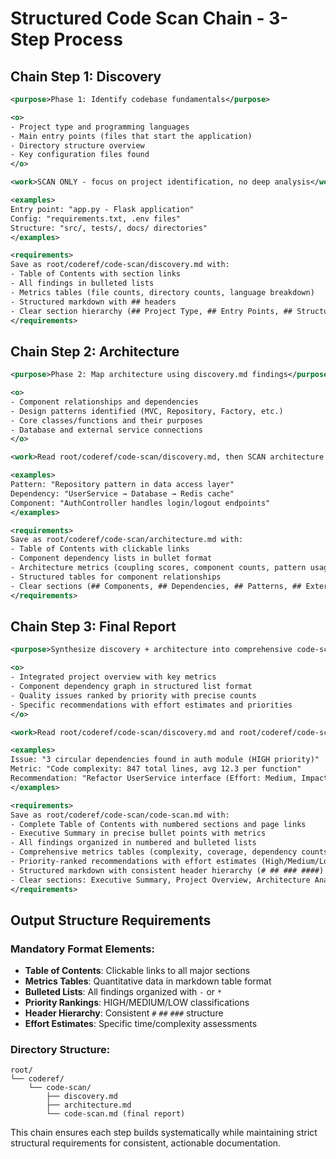 # Structured Code Scan Chain - 3-Step Process

## Chain Step 1: Discovery

```xml
<purpose>Phase 1: Identify codebase fundamentals</purpose>

<o>
- Project type and programming languages
- Main entry points (files that start the application)
- Directory structure overview
- Key configuration files found
</o>

<work>SCAN ONLY - focus on project identification, no deep analysis</work>

<examples>
Entry point: "app.py - Flask application"
Config: "requirements.txt, .env files"
Structure: "src/, tests/, docs/ directories"
</examples>

<requirements>
Save as root/coderef/code-scan/discovery.md with:
- Table of Contents with section links
- All findings in bulleted lists
- Metrics tables (file counts, directory counts, language breakdown)
- Structured markdown with ## headers
- Clear section hierarchy (## Project Type, ## Entry Points, ## Structure, ## Configuration)
</requirements>
```

## Chain Step 2: Architecture

```xml
<purpose>Phase 2: Map architecture using discovery.md findings</purpose>

<o>
- Component relationships and dependencies
- Design patterns identified (MVC, Repository, Factory, etc.)
- Core classes/functions and their purposes
- Database and external service connections
</o>

<work>Read root/coderef/code-scan/discovery.md, then SCAN architecture based on those findings</work>

<examples>
Pattern: "Repository pattern in data access layer"
Dependency: "UserService → Database → Redis cache"
Component: "AuthController handles login/logout endpoints"
</examples>

<requirements>
Save as root/coderef/code-scan/architecture.md with:
- Table of Contents with clickable links
- Component dependency lists in bullet format
- Architecture metrics (coupling scores, component counts, pattern usage)
- Structured tables for component relationships
- Clear sections (## Components, ## Dependencies, ## Patterns, ## External Services)
</requirements>
```

## Chain Step 3: Final Report

```xml
<purpose>Synthesize discovery + architecture into comprehensive code-scan.md</purpose>

<o>
- Integrated project overview with key metrics
- Component dependency graph in structured list format
- Quality issues ranked by priority with precise counts
- Specific recommendations with effort estimates and priorities
</o>

<work>Read root/coderef/code-scan/discovery.md and root/coderef/code-scan/architecture.md, then COMBINE all findings</work>

<examples>
Issue: "3 circular dependencies found in auth module (HIGH priority)"
Metric: "Code complexity: 847 total lines, avg 12.3 per function"
Recommendation: "Refactor UserService interface (Effort: Medium, Impact: High)"
</examples>

<requirements>
Save as root/coderef/code-scan/code-scan.md with:
- Complete Table of Contents with numbered sections and page links
- Executive Summary in precise bullet points with metrics
- All findings organized in numbered and bulleted lists
- Comprehensive metrics tables (complexity, coverage, dependency counts, file statistics)
- Priority-ranked recommendations with effort estimates (High/Medium/Low)
- Structured markdown with consistent header hierarchy (# ## ### ####)
- Clear sections: Executive Summary, Project Overview, Architecture Analysis, Quality Assessment, Recommendations
</requirements>
```

## Output Structure Requirements

### Mandatory Format Elements:

- **Table of Contents**: Clickable links to all major sections
- **Metrics Tables**: Quantitative data in markdown table format
- **Bulleted Lists**: All findings organized with `-` or `*`
- **Priority Rankings**: HIGH/MEDIUM/LOW classifications
- **Header Hierarchy**: Consistent `#` `##` `###` structure
- **Effort Estimates**: Specific time/complexity assessments

### Directory Structure:

```
root/
└── coderef/
    └── code-scan/
        ├── discovery.md
        ├── architecture.md
        └── code-scan.md (final report)
```

This chain ensures each step builds systematically while maintaining strict structural requirements for consistent, actionable documentation.
